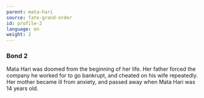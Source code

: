 ```yaml
---
parent: mata-hari
source: fate-grand-order
id: profile-2
language: en
weight: 2
---
```


### Bond 2

Mata Hari was doomed from the beginning of her life. Her father forced the company he worked for to go bankrupt, and cheated on his wife repeatedly. Her mother became ill from anxiety, and passed away when Mata Hari was 14 years old.
